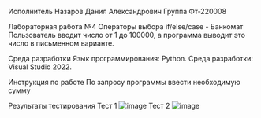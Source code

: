 Исполнитель 
Назаров Данил Александрович
Группа Фт-220008

Лабораторная работа №4 Операторы выбора if/else/case - Банкомат
Пользователь вводит число от 1 до 100000, а программа выводит это число в письменном варианте.

Среда разработки 
Язык программирования: Python.
Среда разработки: Visual Studio 2022.

Инструкция по работе 
По запросу программы ввести необходимую сумму

Результаты тестирования 
Тест 1
![image](https://github.com/RackNaz/Laba-4/assets/146580997/31ad72b1-6e94-462d-924c-7de7a97616dc)
Тест 2
![image](https://github.com/RackNaz/Laba-4/assets/146580997/c79bafe7-de7e-4ad0-8632-dcd14ce58b20)
